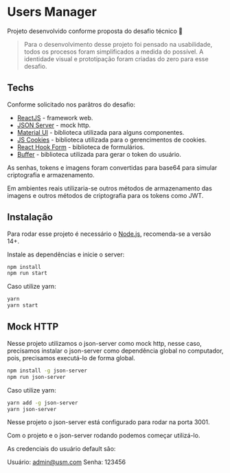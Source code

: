 # Users Manager

Projeto desenvolvido conforme proposta do desafio técnico 🚀

> Para o desenvolvimento desse projeto
> foi pensado na usabilidade, todos os procesos
> foram simplificados a medida do possível.
> A identidade visual e prototipação foram criadas
> do zero para esse desafio.

## Techs

Conforme solicitado nos parâtros do desafio:

- [ReactJS] - framework web.
- [JSON Server] - mock http.
- [Material UI] - biblioteca utilizada para alguns componentes.
- [JS Cookies] - biblioteca utilizada para o gerencimentos de cookies.
- [React Hook Form] - biblioteca de formulários.
- [Buffer] - biblioteca utilizada para gerar o token do usuário.

As senhas, tokens e imagens foram convertidas para base64
para simular criptografia e armazenamento.

Em ambientes reais utilizaria-se outros métodos de armazenamento das imagens
e outros métodos de criptografia para os tokens como JWT.

## Instalação

Para rodar esse projeto é necessário o [Node.js](https://nodejs.org/), recomenda-se a versão 14+.

Instale as dependências e inicie o server:

```sh
npm install
npm run start
```

Caso utilize yarn:

```sh
yarn
yarn start
```

## Mock HTTP

Nesse projeto utilizamos o json-server como mock http,
nesse caso, precisamos instalar o json-server como dependência global
no computador, pois, precisamos executá-lo de forma global.

```sh
npm install -g json-server
npm run json-server
```

Caso utilize yarn:

```sh
yarn add -g json-server
yarn json-server
```

Nesse projeto o json-server está configurado para rodar na porta 3001.

Com o projeto e o json-server rodando podemos começar utilizá-lo.

As credenciais do usuário default são:

Usuário: admin@usm.com
Senha: 123456

[//]: #

  [JSON Server]: <https://www.npmjs.com/package/json-server>
  [ReactJS]: <https://pt-br.reactjs.org>
  [Material UI]: <https://mui.com/pt/>
  [JS Cookies]: <https://www.npmjs.com/package/js-cookie>
  [React Hook Form]: <https://react-hook-form.com/>
  [Buffer]: <https://www.npmjs.com/package/buffer>